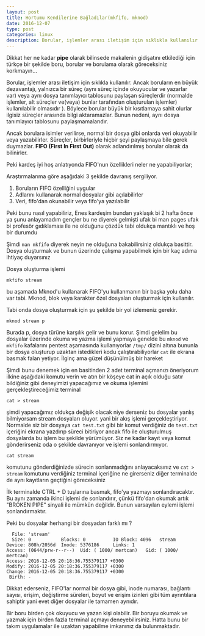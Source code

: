 ```yaml
---
layout: post
title: Hortumu Kendilerine Bağladılar(mkfifo, mknod)
date: 2016-12-07
type: post
categories: linux
description: Borular, işlemler arası iletişim için sıklıkla kullanılır. Ancak boruların en büyük dezavantajı, yalnızca bir süreç (aynı süreç içinde okuyucular ve yazarlar var)
---
```


Dikkat her ne kadar **pipe** olarak bilinsede makalenin gidişatını etkilediği için türkçe bir şekilde boru, borular ve borulama olarak göreceksiniz korkmayın...

Borular, işlemler arası iletişim için sıklıkla kullanılır. Ancak boruların en büyük dezavantajı, yalnızca bir süreç (aynı süreç içinde okuyucular ve yazarlar var) veya aynı dosya tanımlayıcı tablosunu paylaşan süreçlerdir (normalde işlemler, alt süreçler ve(veya) bunlar tarafından oluşturulan işlemler) kullanılabilir olmasıdır ). Böylece borular büyük bir kısıtlamaya sahit olurlar ilgisiz süreçler arasında bilgi aktaramazlar. Bunun nedeni, aynı dosya tanımlayıcı tablosunu paylaşmamalarıdır.

Ancak borulara isimler verilirse, normal bir dosya gibi onlarda veri okuyabilir veya yazabilirler. Süreçler, birbirleriyle hiçbir şeyi paylaşmaya bile gerek duymazlar. **FIFO (First In First Out)** olarak adlandırılmış borular olarak da bilinirler.

Peki kardeş iyi hoş anlatıyonda FIFO'nun özellikleri neler ne yapabiliyorlar;

Araştırmalarıma göre aşağıdaki 3 şekilde davranış sergiliyor.

1. Boruların FIFO özelliğini uygular
2. Adlarını kullanarak normal dosyalar gibi açılabilirler
3. Veri, fifo'dan okunabilir veya fifo'ya yazılabilir

Peki bunu nasıl yapabiliriz, Enes kardeşim bundan yaklaşık bi 2 hafta önce ya şunu anlayamadım gençler bu ne diyerek gelmişti ufak bi man pages ufak bi profesör gıdıklaması ile ne olduğunu çözdük tabi oldukça mantıklı ve hoş bir durumdu

Şimdi `man mkfifo` diyerek neyin ne olduğuna bakabilirsiniz oldukça basittir. Dosya oluşturmak ve bunun üzerinde çalışma yapabilmek için bir kaç adıma ihtiyaç duyarsınız

Dosya oluşturma işlemi

```
mkfifo stream
```

bu aşamada Mknod'u kullanarak FIFO'yu kullanmanın bir başka yolu daha var tabi. Mknod, blok veya karakter özel dosyaları oluşturmak için kullanılır.

Tabi onda dosya oluşturmak için şu şekilde bir yol izlemeniz gerekir.

```
mknod stream p
```

Burada p, dosya türüne karşılık gelir ve bunu korur. Şimdi gelelim bu dosyalar üzerinde okuma ve yazma işlemi yapmaya genelde bu `mknod` ve `mkfifo` kafalarını pentest aşamasında kullanıyorlar `/tmp/` dizini altına bununla bir dosya oluşturup uzaktan istedikleri kodu çalıştırabiliyorlar `cat` ile ekrana basmak falan yetiyor. İlginç ama güzel düşünülmüş bir hareket

Şimdi bunu denemek için en basitinden 2 adet terminal açmanızı öneriyorum ilkine aşağıdaki komutu verin ve atın bir köşeye cat in açık olduğu satır bildiğiniz gibi deneyimizi yapacağımız ve okuma işlemini gerçekleştireceğimiz terminal

```
cat > stream
```

şimdi yapacağımız oldukça değişik olacak niye derseniz bu dosyalar yanlış bilmiyorsam stream dosyaları oluyor. yani bir akış işlemi gerçekleştiriyor. Normalde siz bir dosyaya `cat test.txt` gibi bir komut verdiğiniz de `test.txt` içeriğini ekrana yazdırıp süreci bitiriyor ancak fifo ile oluşturulmuş dosyalarda bu işlem bu şekilde yürümüyor. Siz ne kadar kayıt veya komut gönderirseniz oda o şekilde davranıyor ve işlemi sonlandırmıyor.

```
cat stream
```

komutunu gönderdiğinizde sürecin sonlanmadığını anlayacaksınız ve `cat > stream` komutunu verdiğiniz terminal içeriğine ne girerseniz diğer terminalde de aynı kayıtların geçtiğini göreceksiniz

İlk terminalde CTRL + D tuşlarına basmak, fifo'ya yazmayı sonlandıracaktır. Bu aynı zamanda ikinci işlemi de sonlandırır, çünkü fifo'dan okumak artık "BROKEN PIPE" sinyali ile mümkün değildir. Bunun varsayılan eylemi işlemi sonlandırmaktır.

Peki bu dosyalar herhangi bir dosyadan farklı mı ?

```
  File: 'stream'
  Size: 0         	Blocks: 0          IO Block: 4096   stream
Device: 808h/2056d	Inode: 5376186     Links: 1
Access: (0644/prw-r--r--)  Uid: ( 1000/ mertcan)   Gid: ( 1000/ mertcan)
Access: 2016-12-05 20:18:36.755379117 +0300
Modify: 2016-12-05 20:18:36.755379117 +0300
Change: 2016-12-05 20:18:36.755379117 +0300
 Birth: -
```

Dikkat ederseniz, FIFO'lar normal bir dosya gibi, inode numarası, bağlantı sayısı, erişim, değiştirme süreleri, boyut ve erişim izinleri gibi tüm ayrıntılara sahiptir yani evet diğer dosyalar ile tamamen aynıdır.

Bir boru birden çok okuyucu ve yazan kişi olabilir. Bir boruyu okumak ve yazmak için birden fazla terminal açmayı deneyebilirsiniz. Hatta bunu bir takım uygulamalar ile uzaktan yapabilme imkanınız da bulunmaktadır.
